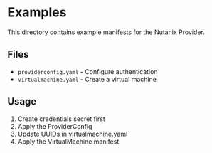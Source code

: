 # Examples

This directory contains example manifests for the Nutanix Provider.

## Files

- `providerconfig.yaml` - Configure authentication
- `virtualmachine.yaml` - Create a virtual machine

## Usage

1. Create credentials secret first
2. Apply the ProviderConfig
3. Update UUIDs in virtualmachine.yaml
4. Apply the VirtualMachine manifest